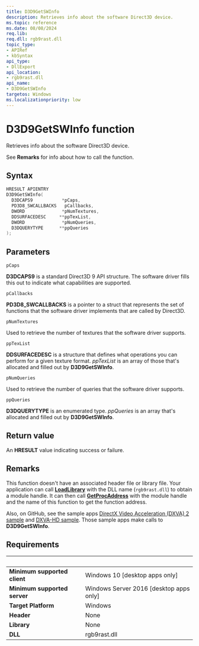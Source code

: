 ```yaml
---
title: D3D9GetSWInfo
description: Retrieves info about the software Direct3D device.
ms.topic: reference
ms.date: 08/08/2024
req.lib: 
req.dll: rgb9rast.dll
topic_type:
- APIRef
- kbSyntax
api_type:
- DllExport
api_location:
- rgb9rast.dll
api_name:
- D3D9GetSWInfo
targetos: Windows
ms.localizationpriority: low
---
```


# D3D9GetSWInfo function

Retrieves info about the software Direct3D device.

See **Remarks** for info about how to call the function.

## Syntax

```cpp
HRESULT APIENTRY
D3D9GetSWInfo(
  D3DCAPS9           *pCaps,
  PD3D8_SWCALLBACKS   pCallbacks,
  DWORD              *pNumTextures,
  DDSURFACEDESC     **ppTexList,
  DWORD              *pNumQueries,
  D3DQUERYTYPE      **ppQueries
);
```

## Parameters

`pCaps`

**D3DCAPS9** is a standard Direct3D 9 API structure. The software driver fills this out to indicate what capabilities are supported.

`pCallbacks`

**PD3D8_SWCALLBACKS** is a pointer to a struct that represents the set of functions that the software driver implements that are called by Direct3D.

`pNumTextures`

Used to retrieve the number of textures that the software driver supports.

`ppTexList`

**DDSURFACEDESC** is a structure that defines what operations you can perform for a given texture format. *ppTexList* is an array of those that's allocated and filled out by **D3D9GetSWInfo**.

`pNumQueries`

Used to retrieve the number of queries that the software driver supports.

`ppQueries`

**D3DQUERYTYPE** is an enumerated type. *ppQueries* is an array that's allocated and filled out by **D3D9GetSWInfo**.

## Return value

An **HRESULT** value indicating success or failure.

## Remarks

This function doesn't have an associated header file or library file. Your application can call [**LoadLibrary**](/windows/win32/api/libloaderapi/nf-libloaderapi-loadlibrarya) with the DLL name (`rgb9rast.dll`) to obtain a module handle. It can then call [**GetProcAddress**](/windows/win32/api/libloaderapi/nf-libloaderapi-getprocaddress) with the module handle and the name of this function to get the function address.

Also, on GitHub, see the sample apps [DirectX Video Acceleration (DXVA) 2 sample](https://github.com/microsoft/Windows-classic-samples/tree/main/Samples/Win7Samples/multimedia/mediafoundation/dxva2_videoproc) and [DXVA-HD sample](https://github.com/microsoft/Windows-classic-samples/tree/main/Samples/Win7Samples/multimedia/mediafoundation/DXVA_HD). Those sample apps make calls to **D3D9GetSWInfo**.

## Requirements

| &nbsp; | &nbsp; |
| ---- |:---- |
| **Minimum supported client** | Windows 10 [desktop apps only] |
| **Minimum supported server** | Windows Server 2016 [desktop apps only] |
| **Target Platform** | Windows |
| **Header** | None |
| **Library** | None |
| **DLL** | rgb9rast.dll |

